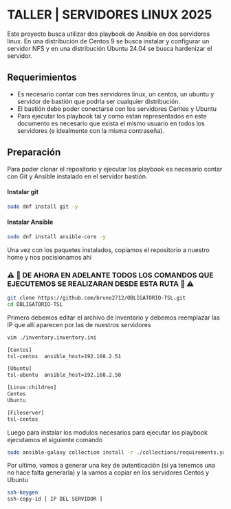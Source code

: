 # TALLER | SERVIDORES LINUX 2025

Este proyecto busca utilizar dos playbook de Ansible en dos servidores linux. En una distribución de Centos 9 se busca instalar y configurar un servidor NFS y en una distribución Ubuntu 24.04 se busca hardenizar el servidor. 

## Requerimientos

- Es necesario contar con tres servidores linux, un centos, un ubuntu y servidor de bastión que podría ser cualquier distribución.
- El bastión debe poder conectarse con los servidores Centos y Ubuntu
- Para ejecutar los playbook tal y como estan representados en este documento es necesario que exista el mismo usuario en todos los servidores (e idealmente con la misma contraseña).

## Preparación

Para poder clonar el repositorio y ejecutar los playbook es necesario contar con Git y Ansible instalado en el servidor bastión.

#### Instalar git
```bash
sudo dnf install git -y
```

#### Instalar Ansible
```bash
sudo dnf install ansible-core -y
```

Una vez con los paquetes instalados, copiamos el repositorio a nuestro home y nos pocisionamos ahí
### ⚠️ 🚨  DE AHORA EN ADELANTE TODOS LOS COMANDOS QUE EJECUTEMOS SE REALIZARAN DESDE ESTA RUTA  🚨 ⚠️ 
```bash
git clone https://github.com/bruno2712/OBLIGATORIO-TSL.git
cd OBLIGATORIO-TSL
```
Primero debemos editar el archivo de inventario y debemos reemplazar las IP que allí aparecen por las de nuestros servidores

```bash
vim ./inventory.inventory.ini

[Centos]
tsl-centos	ansible_host=192.168.2.51

[Ubuntu]
tsl-ubuntu	ansible_host=192.168.2.50

[Linux:children]
Centos
Ubuntu

[Fileserver]
tsl-centos
```
Luego para instalar los modulos necesarios para ejecutar los playbook ejecutamos el siguiente comando

```bash
sudo ansible-galaxy collection install -r ./collections/requirements.yaml
``` 

Por ultimo, vamos a generar una key de autenticación (si ya tenemos una no hace falta generarla) y la vamos a copiar en los servidores Centos y Ubuntu

 ```bash
ssh-keygen
ssh-copy-id [ IP DEL SERVIDOR ]
``` 

